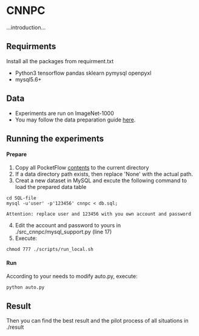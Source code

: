 # CNNPC

...introduction...

## Requirments
Install all the packages from requirment.txt
* Python3 tensorflow pandas sklearn pymysql openpyxl
* mysql5.6+

## Data
* Experiments are run on ImageNet-1000
* You may follow the data preparation guide [here](https://pocketflow.github.io/tutorial/).

## Running the experiments
#### Prepare
1. Copy all PocketFlow [contents](https://github.com/YuanDianDian/PocketFlow) to the current directory
2. If a data directory path exists, then replace 'None' with the actual path.
3. Creat a new dataset in MySQL and excute the following command to load the prepared data table<br>
```
cd SQL-file
mysql -u'user' -p'123456' cnnpc < db.sql;
```
    Attention: replace user and 123456 with you own account and password
4. Edit the account and password to yours in ./src_cnnpc/mysql_support.py (line 17)
5. Execute:<br>
```
chmod 777 ./scripts/run_local.sh
```
#### Run
According to your needs to modify auto.py, execute:<br>
```
python auto.py
```

## Result
Then you can find the best result and the pilot process of all situations in ./result
